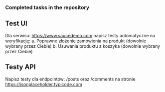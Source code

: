 ### Completed tasks in the repository

## Test UI
Dla serwisu: https://www.saucedemo.com napisz testy automatyczne na weryfikację:
a. Poprawne złożenie zamówienia na produkt (dowolnie wybrany przez Ciebie)
b. Usuwania produktu z koszyka (dowolnie wybrany przez Ciebie)

## Testy API
Napisz testy dla endpointów:  /posts oraz /comments na stronie https://jsonplaceholder.typicode.com